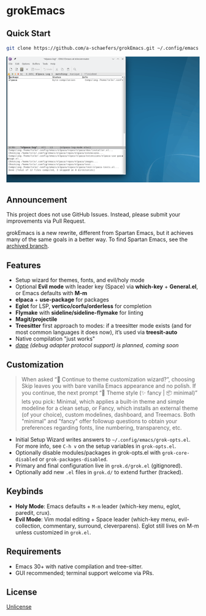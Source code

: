 # grokEmacs

## Quick Start

```sh
git clone https://github.com/a-schaefers/grokEmacs.git ~/.config/emacs
```

![img](bootstrap.gif)

## Announcement

This project does not use GitHub Issues. Instead, please submit your improvements via Pull Request.

grokEmacs is a new rewrite, different from Spartan Emacs, but it achieves many of the same goals in a better way. To find Spartan Emacs, see the [archived branch](https://github.com/a-schaefers/spartan-emacs/tree/spartan-emacs-archive).

## Features

- Setup wizard for themes, fonts, and evil/holy mode
- Optional **Evil mode** with leader key (Space) via **which-key** + **General.el**, or Emacs defaults with **M-m**
- **elpaca** + **use-package** for packages
- **Eglot** for LSP, **vertico/corfu/orderless** for completion
- **Flymake** with **sideline/sideline-flymake** for linting
- **Magit/projectile**
- **Treesitter** first approach to modes: if a treesitter mode exists (and for most common languages it does now), it’s used via **treesit-auto**
- Native compilation "just works"
- *[dape](https://github.com/svaante/dape) (debug adapter protocol support) is planned, coming soon*

## Customization

> When asked “🧙 Continue to theme customization wizard?”, choosing Skip leaves you with bare vanilla Emacs appearance and no polish. If you continue, the next prompt “🎨 Theme style (✨ fancy | 📦 minimal)” lets you pick: Minimal, which applies a built-in theme and simple modeline for a clean setup, or Fancy, which installs an external theme (of your choice), custom modelines, dashboard, and Treemacs. Both "minimal" and "fancy" offer followup questions to obtain your preferences regarding fonts, line numbering, transparency, etc.

- Initial Setup Wizard writes answers to `~/.config/emacs/grok-opts.el`. For more info, see `C-h v` on the setup variables in `grok-opts.el`.
- Optionally disable modules/packages in grok-opts.el with `grok-core-disabled` or `grok-packages-disabled`.
- Primary and final configuration live in `grok.d/grok.el` (gitignored).
- Optionally add new `.el` files in `grok.d/` to extend further (tracked).

## Keybinds

- **Holy Mode**: Emacs defaults + `M-m` leader (which-key menu, eglot, paredit, crux).
- **Evil Mode**: Vim modal editing + Space leader (which-key menu, evil-collection, commentary, surround, cleverparens). Eglot still lives on M-m unless customized in `grok.el`.

## Requirements

- Emacs 30+ with native compilation and tree-sitter.
- GUI recommended; terminal support welcome via PRs.

## License

[Unlicense](https://unlicense.org)

